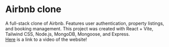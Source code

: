 # Airbnb clone
A full-stack clone of Airbnb. Features user authentication, property listings, and booking management. This project was created with React + Vite, Tailwind CSS, Node.js, MongoDB, Mongoose, and Express. <br>
[Here](https://www.youtube.com/watch?v=hKyWRI0RIps) is a link to a video of the website!
